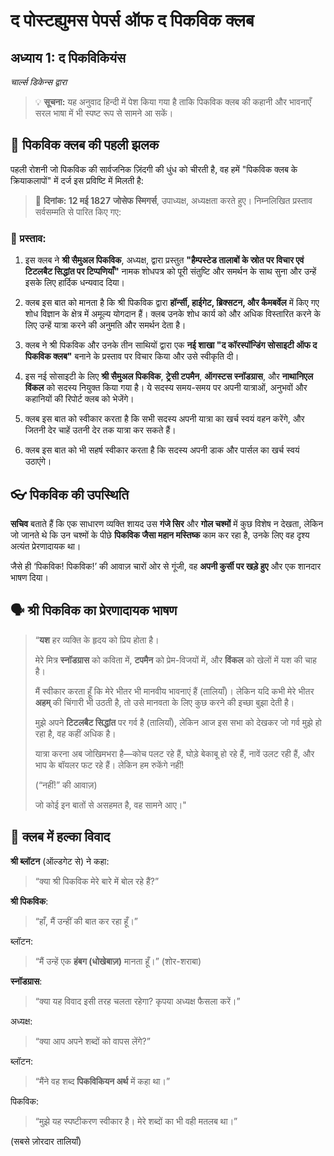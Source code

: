 # द पोस्टह्युमस पेपर्स ऑफ द पिकविक क्लब

## अध्याय 1: **द पिकविकियंस**

*चार्ल्स डिकेन्स द्वारा*

> 💡 **सूचना:**
> यह अनुवाद हिन्दी में पेश किया गया है ताकि पिकविक क्लब की कहानी और भावनाएँ सरल भाषा में भी स्पष्ट रूप से सामने आ सकें।


## 🌟 पिकविक क्लब की पहली झलक

पहली रोशनी जो पिकविक की सार्वजनिक ज़िंदगी की धुंध को चीरती है, वह हमें "पिकविक क्लब के क्रियाकलापों" में दर्ज इस प्रविष्टि में मिलती है:

> 📅 **दिनांक: 12 मई 1827**
> **जोसेफ स्मिगर्स**, उपाध्यक्ष, अध्यक्षता करते हुए। निम्नलिखित प्रस्ताव सर्वसम्मति से पारित किए गए:


### 📘 प्रस्ताव:

1. इस क्लब ने **श्री सैमुअल पिकविक**, अध्यक्ष, द्वारा प्रस्तुत **"हैम्पस्टेड तालाबों के स्रोत पर विचार एवं टिटलबैट सिद्धांत पर टिप्पणियाँ"** नामक शोधपत्र को पूरी संतुष्टि और समर्थन के साथ सुना और उन्हें इसके लिए हार्दिक धन्यवाद दिया।

2. क्लब इस बात को मानता है कि श्री पिकविक द्वारा **हॉर्न्सी, हाईगेट, ब्रिक्सटन, और कैमबर्वेल** में किए गए शोध विज्ञान के क्षेत्र में अमूल्य योगदान हैं। क्लब उनके शोध कार्य को और अधिक विस्तारित करने के लिए उन्हें यात्रा करने की अनुमति और समर्थन देता है।

3. क्लब ने श्री पिकविक और उनके तीन साथियों द्वारा एक **नई शाखा "द कॉरस्पॉन्डिंग सोसाइटी ऑफ द पिकविक क्लब"** बनाने के प्रस्ताव पर विचार किया और उसे स्वीकृति दी।

4. इस नई सोसाइटी के लिए **श्री सैमुअल पिकविक**, **ट्रेसी टपमैन**, **ऑगस्टस स्नॉडग्रास**, और **नाथानिएल विंकल** को सदस्य नियुक्त किया गया है। ये सदस्य समय-समय पर अपनी यात्राओं, अनुभवों और कहानियों की रिपोर्ट क्लब को भेजेंगे।

5. क्लब इस बात को स्वीकार करता है कि सभी सदस्य अपनी यात्रा का खर्च स्वयं वहन करेंगे, और जितनी देर चाहें उतनी देर तक यात्रा कर सकते हैं।

6. क्लब इस बात को भी सहर्ष स्वीकार करता है कि सदस्य अपनी डाक और पार्सल का खर्च स्वयं उठाएंगे।


## 👓 पिकविक की उपस्थिति

**सचिव** बताते हैं कि एक साधारण व्यक्ति शायद उस **गंजे सिर** और **गोल चश्मों** में कुछ विशेष न देखता, लेकिन जो जानते थे कि उन चश्मों के पीछे **पिकविक जैसा महान मस्तिष्क** काम कर रहा है, उनके लिए वह दृश्य अत्यंत प्रेरणादायक था।

जैसे ही ‘पिकविक! पिकविक!’ की आवाज़ चारों ओर से गूंजी, वह **अपनी कुर्सी पर खड़े हुए** और एक शानदार भाषण दिया।


## 🗣️ श्री पिकविक का प्रेरणादायक भाषण

> “**यश** हर व्यक्ति के हृदय को प्रिय होता है।
>
> मेरे मित्र **स्नॉडग्रास** को कविता में, **टपमैन** को प्रेम-विजयों में, और **विंकल** को खेलों में यश की चाह है।
>
> मैं स्वीकार करता हूँ कि मेरे भीतर भी मानवीय भावनाएं हैं (तालियाँ)।
> लेकिन यदि कभी मेरे भीतर **अहम्** की चिंगारी भी उठती है, तो उसे मानवता के लिए कुछ करने की इच्छा बुझा देती है।
>
> मुझे अपने **टिटलबैट सिद्धांत** पर गर्व है (तालियाँ), लेकिन आज इस सभा को देखकर जो गर्व मुझे हो रहा है, वह कहीं अधिक है।
>
> यात्रा करना अब जोखिमभरा है—कोच पलट रहे हैं, घोड़े बेकाबू हो रहे हैं, नावें उलट रही हैं, और भाप के बॉयलर फट रहे हैं। लेकिन हम रुकेंगे नहीं!
>
> (“नहीं!” की आवाज़)
>
> जो कोई इन बातों से असहमत है, वह सामने आए।"


## 🧨 क्लब में हल्का विवाद

**श्री ब्लॉटन** (ऑल्डगेट से) ने कहा:

> “क्या श्री पिकविक मेरे बारे में बोल रहे हैं?”

**श्री पिकविक**:

> “हाँ, मैं उन्हीं की बात कर रहा हूँ।”

ब्लॉटन:

> “मैं उन्हें एक **हंबग (धोखेबाज़)** मानता हूँ।” (शोर-शराबा)

**स्नॉडग्रास**:

> “क्या यह विवाद इसी तरह चलता रहेगा? कृपया अध्यक्ष फैसला करें।”

अध्यक्ष:

> “क्या आप अपने शब्दों को वापस लेंगे?”

ब्लॉटन:

> “मैंने वह शब्द **पिकविकियन अर्थ** में कहा था।”

पिकविक:

> “मुझे यह स्पष्टीकरण स्वीकार है। मेरे शब्दों का भी वही मतलब था।”

(सबसे ज़ोरदार तालियाँ)
